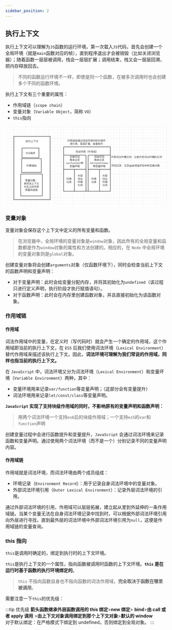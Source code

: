 ```yaml
---
sidebar_position: 2
---
```


## 执行上下文

执行上下文可以理解为`JS`函数的运行环境，第一次载入`JS`代码，首先会创建一个全局环境（就是`main`函数对应的帧），直到程序退出才会被销毁（比如关闭浏览器）；随着函数一层层被调用，栈会一层层扩展；调用结束，栈又会一层层回溯，把内存释放回去。

> 不同的函数运行环境不一样，即使是同一个函数，在被多次调用时也会创建多个不同的函数环境。

执行上下文有三个重要的属性：

- 作用域链（`scope chain`）
- 变量对象（`Variable Object`，简称 `VO`）
- `this`指向

![执行上下文](./img/context.png)

### 变量对象

变量对象会保存这个上下文中定义的所有变量和函数。

> 在浏览器中，全局环境的变量对象是`window`对象，因此所有的全局变量和函数都是作为`window`对象的属性和方法创建的。相应的，在 `Node` 中全局环境的变量对象则是`global`对象。

创建变量对象将会创建`arguments`对象（仅函数环境下），同时会检查当前上下文的函数声明和变量声明：

- 对于变量声明：此时会给变量分配内存，并将其初始化为`undefined`（该过程只进行定义声明，执行阶段才执行赋值语句）。
- 对于函数声明：此时会在内存里创建函数对象，并且直接初始化为该函数对象。

### 作用域链

#### 作用域

词法作用域中的变量，在定义时（写代码时）就会产生一个确定的作用域，这个作用域即当前的执行上下文，在 `ES5` 后我们使用词法环境（`Lexical Environment`）替代作用域来描述该执行上下文。因此，**词法环境可理解为我们常说的作用域，同样也指当前的执行上下文。**

在 `JavaScript` 中，词法环境又分为词法环境（`Lexical Environment`）和变量环境（`Variable Environment`）两种，其中：

- 变量环境用来记录`var/function`等变量声明；（这部分会有变量提升）
- 词法环境用来记录`let/const/class`等变量声明。

**`JavaScript` 实现了支持块级作用域的同时，不影响原有的变量声明和函数声明：**

> 用两个词法环境一个支持`es6`后的块级作用域；一个支持`es5`的`var`和`function`声明

创建变量过程中会进行函数提升和变量提升，`JavaScript` 会通过词法环境来记录函数和变量声明。通过使用两个词法环境（而不是一个）分别记录不同的变量声明内容。

#### 作用域链

作用域就是词法环境，而词法环境由两个成员组成：

- 环境记录（`Environment Record`）：用于记录自身词法环境中的变量对象。
- 外部词法环境引用（`Outer Lexical Environment`）：记录外层词法环境的引用。

通过外部词法环境的引用，作用域可以层层拓展，建立起从里到外延伸的一条作用域链。当某个变量无法在自身词法环境记录中找到时，可以根据外部词法环境引用向外层进行寻找，直到最外层的词法环境中外部词法环境引用为`null`，这便是作用域链的变量查询。

### this 指向

`this`是调用时确定的，绑定到执行时的上下文环境。

`this`是执行上下文的一个属性，指向函数被调用时函数的上下文环境。**`this` 是在运行时基于函数的执行环境绑定的**。

> `this` 不指向函数自身也不指向函数的词法作用域，**完全取决于函数在哪里被调用**。

需要注意一下`this`的优先级：

:::tip 优先级
**箭头函数继承外层函数调用的 this 绑定**>**new 绑定**> **bind**>**由 call 或者 apply 调用** >**由上下文对象调用绑定到那个上下文对象**>**默认的 window**
<br/>
对于默认绑定：在严格模式下绑定到 undefined，否则绑定到全局对象。
:::

<!-- 有一个小技巧（？）：

```js
func.call(context, p1, p2);

// `this`是调用时确定的，绑定到执行时的上下文环境。

func(p1, p2); // 等价于 func.call(undefined, p1, p2)

obj.child.method(p1, p2); //等价于 obj.child.method.call(obj.child, p1, p2)
```

所以形如：

```js
function func() {
  console.log(this);
}

func();
```

就是：

```js
function func() {
  console.log(this);
}

func.call(undefined); // 可以简写为 func.call() 非严格模式下就是window
```

或者：

```js
var obj = {
  foo: function () {
    console.log(this);
  },
};

obj.foo();
```

可以写作：

```js
var obj = {
  foo: function () {
    console.log(this);
  },
};

var bar = obj.foo;
obj.foo(); // 转换为 obj.foo.call(obj)，this 就是 obj
bar();
// 转换为 bar.call()
// 由于没有传 context
// 所以 this 就是 undefined
// 最后浏览器给你一个默认的 this —— window 对象
``` -->
